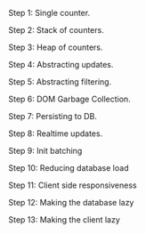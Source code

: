 Step 1: Single counter.

Step 2: Stack of counters.

Step 3: Heap of counters.

Step 4: Abstracting updates.

Step 5: Abstracting filtering.

Step 6: DOM Garbage Collection.

Step 7: Persisting to DB.

Step 8: Realtime updates.

Step 9: Init batching

Step 10: Reducing database load

Step 11: Client side responsiveness

Step 12: Making the database lazy

Step 13: Making the client lazy